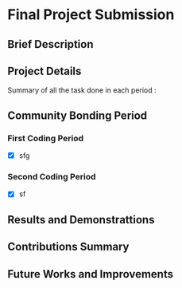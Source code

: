 # Final Project Submission
## Brief Description
## Project Details
Summary of all the task done in each period :<br/>
## Community Bonding Period
### First Coding Period
<!-- Remove this hint: these checkboxes can be checked like this: [x]. -->
- [x] sfg
### Second Coding Period
<!-- Remove this hint: these checkboxes can be checked like this: [x]. -->
- [x] sf
## Results and Demonstrattions

## Contributions Summary

## Future Works and Improvements 



